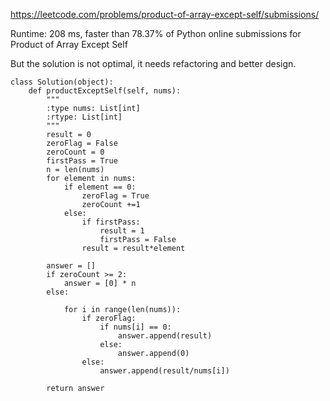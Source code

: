 https://leetcode.com/problems/product-of-array-except-self/submissions/

Runtime: 208 ms, faster than 78.37% of Python online submissions for Product of Array Except Self

But the solution is not optimal, it needs refactoring and better design.

```
class Solution(object):
    def productExceptSelf(self, nums):
        """
        :type nums: List[int]
        :rtype: List[int]
        """
        result = 0
        zeroFlag = False
        zeroCount = 0
        firstPass = True
        n = len(nums)
        for element in nums:
            if element == 0:
                zeroFlag = True
                zeroCount +=1
            else:
                if firstPass:
                    result = 1
                    firstPass = False
                result = result*element
        
        answer = []
        if zeroCount >= 2:
            answer = [0] * n
        else:
            
            for i in range(len(nums)):
                if zeroFlag:
                    if nums[i] == 0:
                        answer.append(result)
                    else:
                        answer.append(0)
                else:
                    answer.append(result/nums[i])

        return answer
        
            
        
```
